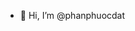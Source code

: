 - 👋 Hi, I’m @phanphuocdat


<!---
phanphuocdat/phanphuocdat is a ✨ special ✨ repository because its `README.md` (this file) appears on your GitHub profile.
You can click the Preview link to take a look at your changes.
--->

